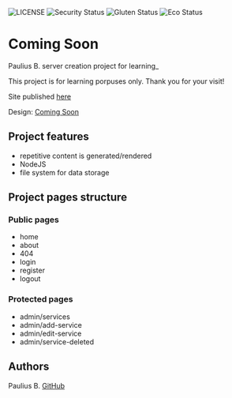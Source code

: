 ![LICENSE](https://img.shields.io/badge/license-MIT-blue.svg?style=flat-square)
![Security Status](https://img.shields.io/security-headers?label=Security&url=https%3A%2F%2Fgithub.com&style=flat-square)
![Gluten Status](https://img.shields.io/badge/Gluten-Free-green.svg)
![Eco Status](https://img.shields.io/badge/ECO-Friendly-green.svg)

# Coming Soon

Paulius B. server creation project for learning\_

This project is for learning porpuses only. Thank you for your visit!

Site published [here](https://scarab911.github.io/12-coming-sooon/)

Design: [Coming Soon](https://cdn.discordapp.com/attachments/648536139677958156/651479019476221953/coming-soon-wide.png)

## Project features

- repetitive content is generated/rendered
- NodeJS
- file system for data storage

## Project pages structure

### Public pages

- home
- about
- 404
- login
- register
- logout

### Protected pages

- admin/services
- admin/add-service
- admin/edit-service
- admin/service-deleted

## Authors

Paulius B. [GitHub](https://github.com/Scarab911)
